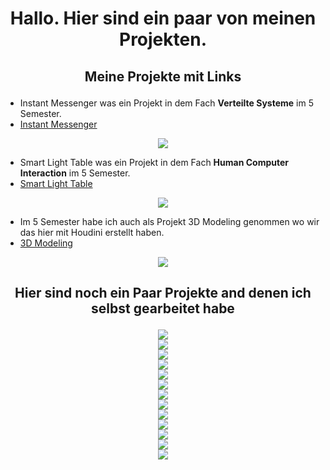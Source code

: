 <h1 align="center">Hallo. Hier sind ein paar von meinen Projekten.</h1>

## <p align="center">Meine Projekte mit Links</p> 

- Instant Messenger was ein Projekt in dem Fach **Verteilte Systeme** im 5 Semester.
- [Instant Messenger](https://www.figma.com/file/HYJUGKTXRMZF7BgOI1Mflw/Instant-Messenger?node-id=0%3A1)
<div align="center"><img src="/Images/Main Screen Chats.png"></div>



- Smart Light Table was ein Projekt in dem Fach **Human Computer Interaction** im 5 Semester.
- [Smart Light Table](https://www.figma.com/file/lj0sg6EmXQDYUKtMch06Sq/Smart-Light-Table?node-id=0%3A1)
<div align="center"><img src="/Images/Galaxy S21 Ultra.png"></div>  



- Im 5 Semester habe ich auch als Projekt 3D Modeling genommen wo wir das hier mit Houdini erstellt haben. 
- [3D Modeling](https://www.youtube.com/watch?v=LXcLnayEr_s)
<div align="center"><img src="/Images/Houdini.png"></div>  

## <p align="center">Hier sind noch ein Paar Projekte and denen ich selbst gearbeitet habe</p> 

<div align="center"><img src="/Images/Apple Juice.png"></div>  
<div align="center"><img src="/Images/Canned Mango Juice.png"></div>  
<div align="center"><img src="/Images/Coffee Webpage.png"></div>  
<div align="center"><img src="/Images/Desserts.png"></div>  
<div align="center"><img src="/Images/Food.png"></div>  
<div align="center"><img src="/Images/Grape Juice.png"></div>  
<div align="center"><img src="/Images/Juice.png"></div>  
<div align="center"><img src="/Images/LOGIN.png"></div>  
<div align="center"><img src="/Images/MAIN PAGE.png"></div>  
<div align="center"><img src="/Images/Main.png"></div>  
<div align="center"><img src="/Images/Mango Juice.png"></div>  
<div align="center"><img src="/Images/Orange Juice.png"></div>  
<div align="center"><img src="/Images/Start.png"></div>  
 


